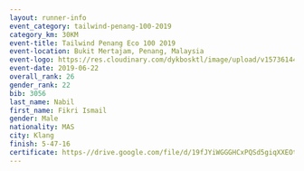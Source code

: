 ```yaml
--- 
layout: runner-info 
event_category: tailwind-penang-100-2019 
category_km: 30KM 
event-title: Tailwind Penang Eco 100 2019 
event-location: Bukit Mertajam, Penang, Malaysia 
event-logo: https://res.cloudinary.com/dykbosktl/image/upload/v1573614442/Logo/Logo_gqlzi3.jpg 
event-date: 2019-06-22 
overall_rank: 26
gender_rank: 22
bib: 3056
last_name: Nabil
first_name: Fikri Ismail
gender: Male
nationality: MAS
city: Klang
finish: 5-47-16
certificate: https-//drive.google.com/file/d/19fJYiWGGGHCxPQSd5giqXXEOtFhJNqkl/view?usp=sharing
--- 
```

